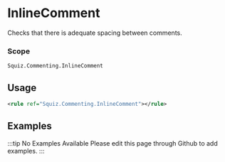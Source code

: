 # InlineComment

Checks that there is adequate spacing between comments.

### Scope

`Squiz.Commenting.InlineComment`

## Usage

```xml
<rule ref="Squiz.Commenting.InlineComment"></rule>
```

## Examples

:::tip No Examples Available
Please edit this page through Github to add examples.
:::